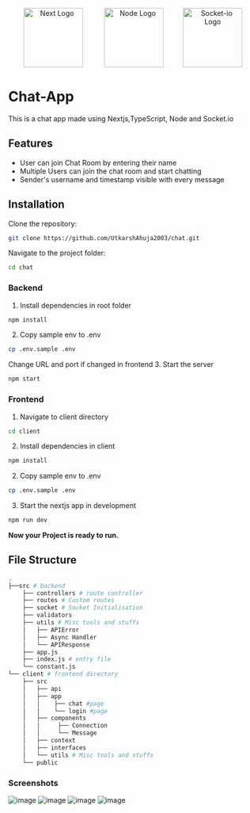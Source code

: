 <p  align="center">
<a  href="https://nextjs.org"  target="_blank"><img  height="120"  src="https://github.com/UtkarshAhuja2003/chat/assets/70762626/c1104dff-e3a2-42cf-97dc-ad8b724b7de3"  alt="Next Logo"></a> <a>&nbsp;&nbsp;&nbsp;&nbsp;&nbsp;&nbsp;&nbsp;&nbsp;&nbsp;</a>
<a  href="https://nodejs.org"  target="_blank"><img   height="120"  src="https://github.com/UtkarshAhuja2003/chat/assets/70762626/950dff10-3ec7-4270-8bd0-376708b4a3fa"  alt="Node Logo"></a><a>&nbsp;&nbsp;&nbsp;&nbsp;&nbsp;&nbsp;&nbsp;&nbsp;&nbsp;</a>
<a  href="https://socket.io"  target="_blank"><img   height="120"  src="https://github.com/UtkarshAhuja2003/chat/assets/70762626/9db07c60-8461-4db5-9c63-fae52f28858c"  alt="Socket-io Logo"></a>
</p>


# Chat-App

This is a chat app made using Nextjs,TypeScript, Node and Socket.io

## Features

- User can join Chat Room by entering their name
- Multiple Users can join the chat room and start chatting
- Sender's username and timestamp visible with every message

## Installation

Clone the repository:
```bash
git clone https://github.com/UtkarshAhuja2003/chat.git
```
Navigate to the project folder:
```bash
cd chat
```

### Backend

1. Install dependencies in root folder
```bash
npm install
```
2. Copy sample env to .env
```bash
cp .env.sample .env
```
  Change URL and port if changed in frontend
3. Start the server
 ```bash
 npm start
 ```

### Frontend

1. Navigate to client directory
```bash
cd client
```
2. Install dependencies in client
```bash
npm install
```
2. Copy sample env to .env
```bash
cp .env.sample .env
```
3. Start the nextjs app in development
 ```bash
 npm run dev
 ```


**Now your Project is ready to run.**

## File Structure

```bash
.
├──src # backend 
    ├── controllers # route controller
    ├── routes # Custom routes
    ├── socket # Socket Initialisation
    ├── validators
    ├── utils # Misc tools and stuffs
    │   ├── APIError
    │   ├── Async Handler
    │   └── APIResponse
    ├── app.js
    ├── index.js # entry file 
    └── constant.js
└── client # frontend directory
    ├── src
    │   ├── api
    │   ├── app
    │   │    ├── chat #page
    │   │    └── login #page
    │   ├── components
    │   │     ├── Connection
    │   │     └── Message
    │   ├── context
    │   ├── interfaces
    │   └── utils # Misc tools and stuffs
    └── public
```


### Screenshots
![image](https://github.com/UtkarshAhuja2003/chat/assets/70762626/53efc0ba-b0b9-409a-802a-d1609311bd93)
![image](https://github.com/UtkarshAhuja2003/chat/assets/70762626/6be188fe-1838-4f1c-a7d3-4e3bea927a9b)
![image](https://github.com/UtkarshAhuja2003/chat/assets/70762626/107167e7-0865-41ff-9db4-f0dce8b3ea94)
![image](https://github.com/UtkarshAhuja2003/chat/assets/70762626/759fbdc8-3197-4554-9305-45a20dceb689)




